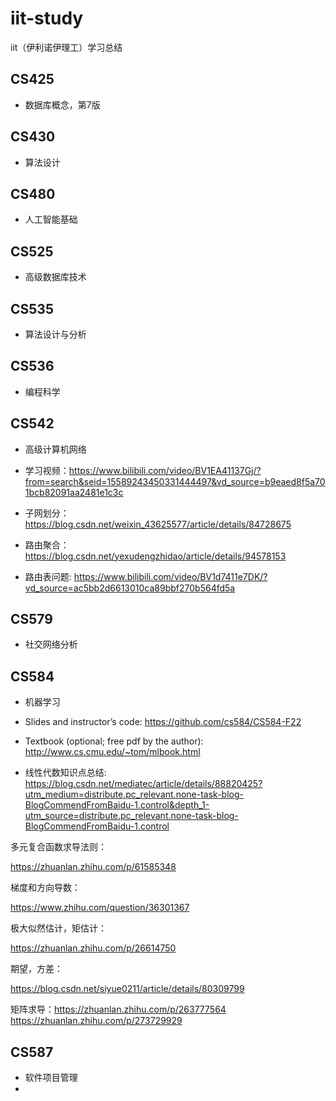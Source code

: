 # iit-study
iit（伊利诺伊理工）学习总结


## CS425 

- 数据库概念，第7版

## CS430

- 算法设计
  
## CS480

- 人工智能基础
  
## CS525

- 高级数据库技术
  
## CS535

- 算法设计与分析


## CS536

- 编程科学
  
## CS542

- 高级计算机网络
  
- 学习视频：https://www.bilibili.com/video/BV1EA41137Gj/?from=search&seid=15589243450331444497&vd_source=b9eaed8f5a701bcb82091aa2481e1c3c
  
- 子网划分：https://blog.csdn.net/weixin_43625577/article/details/84728675
- 路由聚合：https://blog.csdn.net/yexudengzhidao/article/details/94578153
- 路由表问题: https://www.bilibili.com/video/BV1d7411e7DK/?vd_source=ac5bb2d6613010ca89bbf270b564fd5a


## CS579

- 社交网络分析



## CS584

- 机器学习

- Slides and instructor’s code: https://github.com/cs584/CS584-F22

- Textbook (optional; free pdf by the author): http://www.cs.cmu.edu/~tom/mlbook.html

- 线性代数知识点总结: https://blog.csdn.net/mediatec/article/details/88820425?utm_medium=distribute.pc_relevant.none-task-blog-BlogCommendFromBaidu-1.control&depth_1-utm_source=distribute.pc_relevant.none-task-blog-BlogCommendFromBaidu-1.control

多元复合函数求导法则：

https://zhuanlan.zhihu.com/p/61585348


梯度和方向导数：

https://www.zhihu.com/question/36301367

极大似然估计，矩估计：

https://zhuanlan.zhihu.com/p/26614750

期望，方差：

https://blog.csdn.net/siyue0211/article/details/80309799

矩阵求导：https://zhuanlan.zhihu.com/p/263777564
https://zhuanlan.zhihu.com/p/273729929

## CS587

- 软件项目管理
- 

